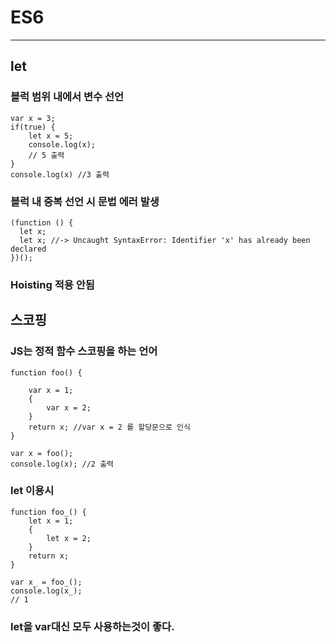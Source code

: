 # ES6

---

## let

### 블럭 범위 내에서 변수 선언

```
var x = 3;
if(true) {
	let x = 5;
	console.log(x);
    // 5 출력
}
console.log(x) //3 출력
```

### 블럭 내 중복 선언 시 문법 에러 발생

```
(function () {
  let x;
  let x; //-> Uncaught SyntaxError: Identifier 'x' has already been declared
})();
```

### Hoisting 적용 안됨

## 스코핑

### JS는 정적 함수 스코핑을 하는 언어

```
function foo() {
	
	var x = 1;
	{
		var x = 2;
	}
	return x; //var x = 2 를 할당문으로 인식
}

var x = foo();
console.log(x); //2 출력
```

### let 이용시
```
function foo_() {
    let x = 1;
    {
        let x = 2;
    }
    return x;
}
 
var x_ = foo_();
console.log(x_);
// 1
```

### let을 var대신 모두 사용하는것이 좋다.